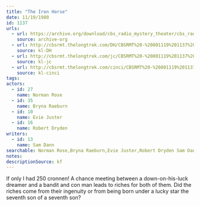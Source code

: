 ```yaml
---
title: "The Iron Horse"
date: 11/19/1980
id: 1137
urls: 
  - url: https://archive.org/download/cbs_radio_mystery_theater/cbs_radio_mystery_theater-1101-1150.zip/cbs_radio_mystery_theater-1101-1150%2Fcbsrmt_1137_the_iron_horse.mp3
    source: archive-org
  - url: http://cbsrmt.thelongtrek.com/DH/CBSRMT%20-%20801119%201137%20The%20Iron%20Horse_dh.mp3
    source: kl-DH
  - url: http://cbsrmt.thelongtrek.com/jc/CBSRMT%20-%20801119%201137%20Iron%20Horse%20vbr%20jt_jc.mp3
    source: kl-jc
  - url: http://cbsrmt.thelongtrek.com/cinci/CBSRMT%20-%20801119%201137%20The%20Iron%20Horse%20(rr%20800804)_cinci.mp3
    source: kl-cinci
tags: 
actors:  
  - id: 27
    name: Norman Rose  
  - id: 35
    name: Bryna Raeburn  
  - id: 10
    name: Evie Juster  
  - id: 16
    name: Robert Dryden
writers:  
  - id: 13
    name: Sam Dann
searchable: Norman Rose,Bryna Raeburn,Evie Juster,Robert Dryden Sam Dann
notes: 
descriptionSource: kf
---
```

If only I had 250 cronnen! A chance meeting between a down-on-his-luck dreamer and a bandit and con man leads to riches for both of them. Did the riches come from their ingenuity or from being born under a lucky star the seventh son of a seventh son?